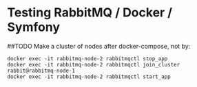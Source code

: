 # Testing RabbitMQ / Docker / Symfony

##TODO
Make a cluster of nodes after docker-compose, not by:
```
docker exec -it rabbitmq-node-2 rabbitmqctl stop_app                           
docker exec -it rabbitmq-node-2 rabbitmqctl join_cluster rabbit@rabbitmq-node-1
docker exec -it rabbitmq-node-2 rabbitmqctl start_app                          
```
 

